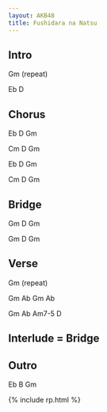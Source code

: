 ```yaml
---
layout: AKB48
title: Fushidara na Natsu
---
```

## Intro 
Gm (repeat) 

Eb D 

## Chorus 
Eb D Gm 

Cm D Gm 

Eb D Gm 

Cm D Gm 

## Bridge 
Gm D Gm 

Gm D Gm 

## Verse 
Gm (repeat) 

Gm Ab Gm Ab 

Gm Ab Am7-5 D 

## Interlude = Bridge 

## Outro 
Eb B Gm 

{% include rp.html %}
